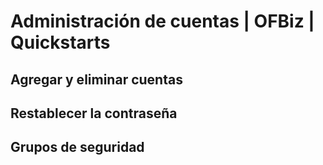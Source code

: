 # Administración de cuentas | OFBiz | Quickstarts
## Agregar y eliminar cuentas

## Restablecer la contraseña

## Grupos de seguridad
